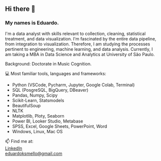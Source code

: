 ## Hi there 👋
### My names is Eduardo.
I'm a data analyst with skills relevant to collection, cleaning, statistical treatment, and data visualization. I'm fascinated by the entire data pipeline, from integration to visualization. Therefore, I am studying the processes pertinent to engineering, machine learning, and data analysis. 
Currently, I am taking a MBA in Data Science and Analytics at University of São Paulo.

Background: Doctorate in Music Cognition. 

:computer: Most familiar tools, languages and frameworks:
- Python (VSCode, Pycharm, Jupyter, Google Colab, Terminal)
- SQL (PosgreSQL, BigQuery, DBeaver)
- Pandas, Numpy, Scipy
- Scikit-Learn, Statsmodels
- BeautifulSoup
- NLTK
- Matplotlib, Ploty, Seaborn
- Power BI, Looker Studio, Metabase
- SPSS, Excel, Google Sheets, PowerPoint, Word
- Windows, Linux, Mac OS

📫 Find me at:\
[LinkedIn](https://www.linkedin.com/in/eduardo-k-s-mello/)\
[eduardoksmello@gmail.com](mailto:eduardoksmello@gmail.com)

<!--
**eduardoksmello/eduardoksmello** is a ✨ _special_ ✨ repository because its `README.md` (this file) appears on your GitHub profile.

Here are some ideas to get you started:

- 🔭 I’m currently working on ...
- 🌱 I’m currently learning all about Machine Learning techniques.
- ![image](https://user-images.githubusercontent.com/76400281/137038838-9b7ed84b-3822-4057-bcc0-87ad7aa47473.png) I’m interested in **Data Science**.
- 🤔 I’m looking for help with ...
- 💬 Ask me about ...
- 📫 How to reach me: ...
- 😄 Pronouns: He/Him
- ⚡ Fun fact: ...

![image](https://www.dropbox.com/s/p1qbe4i7jiwg25u/banner.png)

-->
